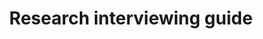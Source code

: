 ---
title: 'Research interviewing guide'
description: >-
    Steps for conducting research interviews to gather feedback to help improve your service.
buttonText: 'Learn More'
url: ''  
---